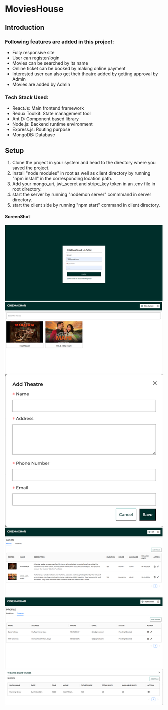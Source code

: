 # MoviesHouse

## Introduction
### Following features are added in this project:
+ Fully responsive site
+ User can register/login
+ Movies can be searched by its name
+ Online ticket can be booked by making online payment 
+ Interested user can also get their theatre added by getting approval by Admin
+ Movies are added by Admin

### Tech Stack Used:
+ ReactJs: Main frontend framework
+ Redux Toolkit: State management tool
+ Ant D: Component based library
+ Node.js: Backend runtime environment
+ Express.js: Routing purpose
+ MongoDB: Database 

## Setup
1. Clone the project in your system and head to the directory where you saved the project.
2. Install "node modules" in root as well as client directory by running "npm install" in the corresponding location path.
3. Add your mongo_uri, jwt_secret and stripe_key token in an .env file in root directory.
4. start the server by running "nodemon server" commmand in server directory.
5. start the client side by running "npm start" command in client directory.

#### ScreenShot 
![1](https://github.com/imriyakri/CinemaGhar-Dev/blob/main/Screenshots/6.png)
![2](https://github.com/imriyakri/CinemaGhar-Dev/blob/main/Screenshots/4.png)
![3](https://github.com/imriyakri/CinemaGhar-Dev/blob/main/Screenshots/2.png)
![4](https://github.com/imriyakri/CinemaGhar-Dev/blob/main/Screenshots/3.png)
![5](https://github.com/imriyakri/CinemaGhar-Dev/blob/main/Screenshots/1.png)
![6](https://github.com/imriyakri/CinemaGhar-Dev/blob/main/Screenshots/5.png)








